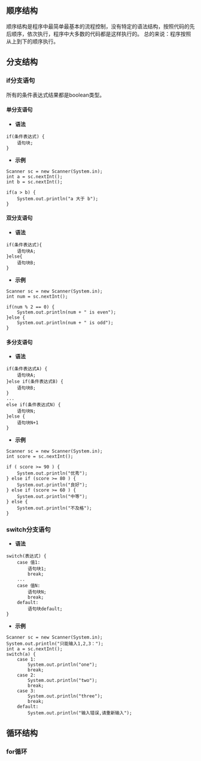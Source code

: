 ## 顺序结构
顺序结构是程序中最简单最基本的流程控制，没有特定的语法结构，按照代码的先后顺序，依次执行，程序中大多数的代码都是这样执行的。
总的来说：程序按照从上到下的顺序执行。
## 分支结构
### if分支语句
所有的条件表达式结果都是boolean类型。
#### 单分支语句
- **语法**  
```
if(条件表达式) {
	语句块;
}
```
- **示例**
```
Scanner sc = new Scanner(System.in);  
int a = sc.nextInt();
int b = sc.nextInt();

if(a > b) {
	System.out.println("a 大于 b");
}
```

#### 双分支语句
- **语法**  
```
if(条件表达式){
	语句块A;
}else{
	语句块B;
}
```
- **示例**
```
Scanner sc = new Scanner(System.in);
int num = sc.nextInt();

if(num % 2 == 0) {
    System.out.println(num + " is even");
}else {
    System.out.println(num + " is odd");
}
```

#### 多分支语句
- **语法**  
```
if(条件表达式A) {
	语句块A;
}else if(条件表达式B) {
	语句块B;
}
...
else if(条件表达式N) {
	语句块N;
}else {
	语句块N+1
}
```
- **示例**
```
Scanner sc = new Scanner(System.in);
int score = sc.nextInt();
 
if ( score >= 90 ) {
    System.out.println("优秀");
} else if (score >= 80 ) {
    System.out.println("良好");
} else if (score >= 60 ) {
    System.out.println("中等");
} else {
    System.out.println("不及格");
}
```
### switch分支语句
- **语法**  
```
switch(表达式) {
	case 值1:
		语句块1;
		break;
	...
	case 值N:
		语句块N;
		break;
	default:
		语句块default;
} 
```       
- **示例**
```
Scanner sc = new Scanner(System.in);
System.out.println("只能输入1,2,3：");
int a = sc.nextInt();
switch(a) {
	case 1:
		System.out.println("one");
		break;
	case 2:
		System.out.println("two");
		break;
	case 3:
		System.out.println("three");
		break;
	default:
		System.out.println("输入错误,请重新输入");
```
## 循环结构
### for循环